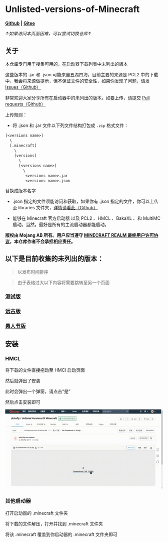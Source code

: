 # Unlisted-versions-of-Minecraft

[**Github**](https://github.com/zkitefly/Unlisted-versions-of-Minecraft) **|** [**Gitee**](https://gitee.com/bleaker/unlisted-versions-of-minecraft)

*↑如果访问本页面困难，可以尝试切换仓库↑*

## 关于

本仓库专门用于搜集可用的，在启动器下载列表中未列出的版本

这些版本的 .jar 和 .json 可能来自五湖四海，目前主要的来源是 PCL2 中的下载中，我会将来源做提示，但不保证文件的安全性，如果你发现了问题，请发 [Issues（Github）](https://github.com/zkitefly/Unlisted-versions-of-Minecraft/issues)

非常欢迎大家分享所有在启动器中的未列出的版本。如要上传，请提交 [Pull requests（Github）](https://github.com/zkitefly/Unlisted-versions-of-Minecraft/pulls)

上传规则：
- 将 .json 和 .jar 文件以下列文件结构打包成 `.zip` 格式文件：
```
[<versions name>]
  \
  [.minecraft]
    \
    [versions]
      \
      [<versions name>]
        \
         <versions name>.jar
         <versions name>.json
```
<versions name> 替换成版本名字

- .json 指定的文件须能访问和获取，如果你有 .json 指定的文件，你可以上传至 libraries 文件夹，[详情请看此（Github）](https://github.com/zkitefly/Unlisted-versions-of-Minecraft/tree/main/libraries)
  
- 能够在 Minecraft 官方启动器 以及 PCL2 、HMCL 、BakaXL 、和 MultiMC 启动。当然，最好是所有的主流启动器都能启动。

**版权由 Mojang AB 所有。用户应当遵守 [MINECRAFT REALM 最终用户许可协议](https://www.minecraft.net/realms/terms)，本仓库作者不会承担相应责任。**

## 以下是目前收集的未列出的版本：

> 以发布时间排序

> 由于表格过大以下内容将需要跳转至另一个页面


### [测试版](/测试版.md)


### [远古版](/远古版.md)


### [愚人节版](/愚人节版.md)


## 安装


### HMCL


将下载的文件直接拖动至 HMCl 启动页面


然后就弹出了安装


此时会弹出一个弹窗，请点击“是”


然后点击安装即可


![](/HMCL.gif)

### 其他启动器

打开启动器的 .minecraft 文件夹

将下载的文件解压，打开并找到 .minecraft 文件夹

将该 .minecraft 覆盖到你启动器的 .minecraft 文件夹即可







